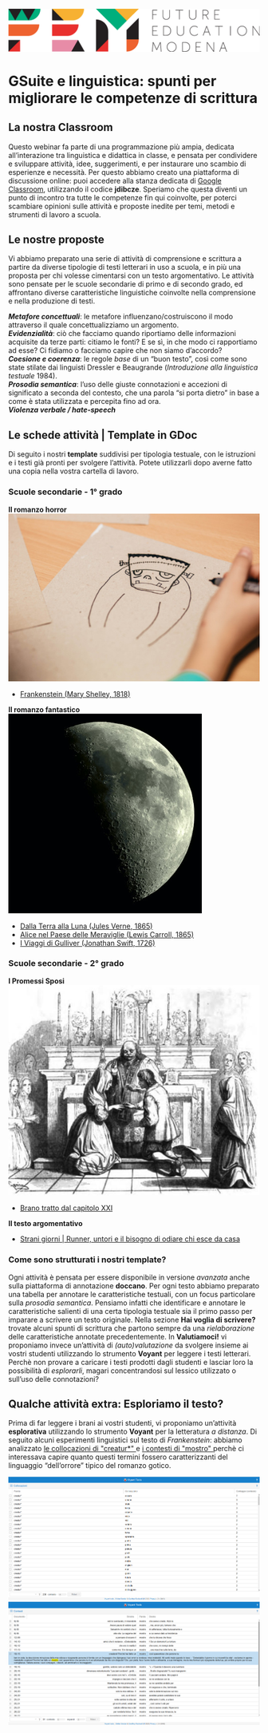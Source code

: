 <script src="https://cdnjs.cloudflare.com/ajax/libs/font-awesome/5.13.0/js/all.min.js" integrity="sha256-KzZiKy0DWYsnwMF+X1DvQngQ2/FxF7MF3Ff72XcpuPs=" crossorigin="anonymous"></script>

<a href="https://fem.digital" rel="FEM Future Education Modena" target="_blank">![](FEM_Logo.png)</a>

# GSuite e linguistica: spunti per migliorare le competenze di scrittura

## La nostra Classroom
Questo webinar fa parte di una programmazione più ampia, dedicata all’interazione tra linguistica e didattica in classe, e pensata per condividere e sviluppare attività, idee, suggerimenti, e per instaurare uno scambio di esperienze e necessità. Per questo abbiamo creato una piattaforma di discussione online: puoi accedere alla stanza dedicata di <a href="classroom.google.com/u/0/" target="_blank">Google Classroom</a>, utilizzando il codice **jdibcze**.
Speriamo che questa diventi un punto di incontro tra tutte le competenze fin qui coinvolte, per poterci scambiare opinioni sulle attività e proposte inedite per temi, metodi e strumenti di lavoro a scuola. 

## Le nostre proposte 
Vi abbiamo preparato una serie di attività di comprensione e scrittura a partire da diverse tipologie di testi letterari in uso a scuola, e in più una proposta per chi volesse cimentarsi con un testo argomentativo. Le attività sono pensate per le scuole secondarie di primo e di secondo grado, ed affrontano diverse caratteristiche linguistiche coinvolte nella comprensione e nella produzione di testi.

<i class="far fa-comment-dots" style="color:red"></i> ***Metafore concettuali***: le metafore influenzano/costruiscono il modo attraverso il quale concettualizziamo un argomento.  
<i class="far fa-comment-dots" style="color:blue"></i> ***Evidenzialità***: ciò che facciamo quando riportiamo delle informazioni acquisite da terze parti: citiamo le fonti? E se sì, in che modo ci rapportiamo ad esse? Ci fidiamo o facciamo capire che non siamo d’accordo?   
<i class="far fa-comment-dots" style="color:green"></i> ***Coesione e coerenza***: le regole *base* di un “buon testo”, così come sono state stilate dai linguisti Dressler e Beaugrande (*Introduzione alla linguistica testuale* 1984).   
<i class="far fa-comment-dots" style="color:purple"></i> ***Prosodia semantica***: l’uso delle giuste connotazioni e accezioni di significato a seconda del contesto, che una parola “si porta dietro” in base a come è stata utilizzata e percepita fino ad ora.   
<i class="far fa-comment-dots" style="color:DarkOrange"></i> ***Violenza verbale / hate-speech***

## Le schede attività | Template in GDoc
Di seguito i nostri **template** suddivisi per tipologia testuale, con le istruzioni e i testi già pronti per svolgere l’attività. Potete utilizzarli dopo averne fatto una copia nella vostra cartella di lavoro.

### Scuole secondarie - 1° grado
**Il romanzo horror**
![](frankenstein.jpg)

* <a href="https://docs.google.com/document/d/1A662rDcdvYp_vd0pCvv7_dUhk9kvHYw2GN8tbWggqaA/edit#heading=h.woep0u49atx2" target="_blank">Frankenstein (Mary Shelley, 1818)</a>

**Il romanzo fantastico**
![](luna.jpg)

* <a href="https://docs.google.com/document/d/1IcSZDjVgdwnbtbTnNpjCZc08xdQ7gNWuuOBDpoz_shU/edit#heading=h.hsii45col1k" target="_blank">Dalla Terra alla Luna (Jules Verne, 1865)</a>
* <a href="https://docs.google.com/document/d/1IcSZDjVgdwnbtbTnNpjCZc08xdQ7gNWuuOBDpoz_shU/edit#heading=h.j9e5d77vfj21" target="_blank">Alice nel Paese delle Meraviglie (Lewis Carroll, 1865)</a>
* <a href="https://docs.google.com/document/d/1IcSZDjVgdwnbtbTnNpjCZc08xdQ7gNWuuOBDpoz_shU/edit#heading=h.dcejyvkegoks" target="_blank">I Viaggi di Gulliver (Jonathan Swift, 1726)</a>

### Scuole secondarie - 2° grado

**I Promessi Sposi**
![](I_promessi_sposi_462.jpg)
* <a href="https://docs.google.com/document/d/1ozf7iMGhbp8O1TMgm2ovMw2Lj4Yj6MoN2o-iiQKnoO8/edit#heading=h.dbr6ynre5d9q" target="_blank">Brano tratto dal capitolo XXI</a>

**Il testo argomentativo**
* <a href="https://docs.google.com/document/d/14xnp7nbh7s1uCywox7Y1ynqZdbXyU-_76IfmwQDVMr8/edit#heading=h.dbr6ynre5d9q" target="_blank">Strani giorni | Runner, untori e il bisogno di odiare chi esce da casa</a>

### Come sono strutturati i nostri **template**?
Ogni attività è pensata per essere disponibile in versione *avanzata* anche sulla piattaforma di annotazione **doccano**. Per ogni testo abbiamo preparato una tabella per annotare le caratteristiche testuali, con un focus particolare sulla *prosodia semantica*. Pensiamo infatti che identificare e annotare le caratteristiche salienti di una certa tipologia testuale sia il primo passo per imparare a scrivere un testo originale.
Nella sezione **Hai voglia di scrivere?** trovate alcuni spunti di scrittura che partono sempre da una *rielaborazione* delle caratteristiche annotate precedentemente. In **Valutiamoci!** vi proponiamo invece un’attività di *(auto)valutazione* da svolgere insieme ai vostri studenti utilizzando lo strumento **Voyant** per leggere i testi letterari. Perchè non provare a caricare i testi prodotti dagli studenti e lasciar loro la possibilità di *esplorarli*, magari concentrandosi sul lessico utilizzato o sull’uso delle connotazioni?



## Qualche attività **extra**: Esploriamo il testo?
Prima di far leggere i brani ai vostri studenti, vi proponiamo un’attività **esplorativa** utilizzando lo strumento **Voyant** per la letteratura *a distanza*. Di seguito alcuni esperimenti linguistici sul testo di *Frankenstein*: abbiamo analizzato <a href= "https://voyant-tools.org/?corpus=c0ed31aa33706385f1d918bc3b09bc68&query=creatur*&panels=corpuscollocates,reader,trends,phrases,dreamscape&view=CorpusCollocates" target="_blank"> le collocazioni di "creatur\*" </a> e <a href= "https://voyant-tools.org/?corpus=c0ed31aa33706385f1d918bc3b09bc68&query=mostro*&panels=corpuscollocates,reader,trends,phrases,dreamscape&view=Contexts" target="_blank"> i contesti di "mostro" </a> perchè ci interessava capire quanto questi termini fossero caratterizzanti del linguaggio “dell’orrore” tipico del romanzo gotico. 

![](creatur.png)
![](mostro.png)
